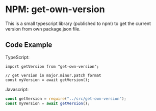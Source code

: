# NPM: get-own-version

This is a small typescript library (published to npm) to get the current version from own package.json file.

## Code Example

TypeScript:
```node
import getVersion from "get-own-version";

// get version in major.minor.patch format
const myVersion = await getVersion();
```

Javascript:
```javascript
const getVersion = require("../src/get-own-version");
const myVersion = await getVersion();
```